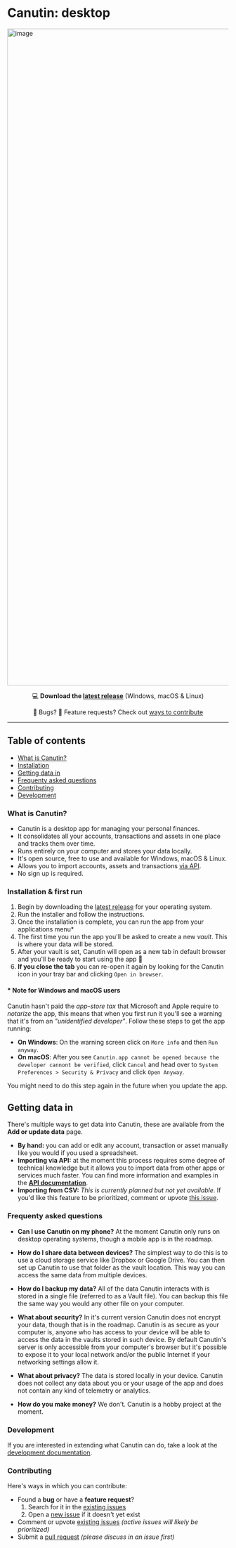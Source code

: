 # Canutin: desktop

<img width="1495" alt="image" src="https://user-images.githubusercontent.com/1434675/201496760-84c132ba-9685-4313-8668-9d72fd52537b.png">

<p align="center">
  💻 <strong>Download the <a href="https://github.com/Canutin/desktop/releases">latest release</a></strong> (Windows, macOS & Linux)
</p>
<p align="center">
  🐝 Bugs? 🤑 Feature requests? Check out <a href="https://github.com/Canutin/desktop/#contributing">ways to contribute</a>
</p>

---

## Table of contents

- [What is Canutin?](#what-is-canutin)
- [Installation](#installation--first-run)
- [Getting data in](#getting-data-in)
- [Frequenty asked questions](#frequenty-asked-questions)
- [Contributing](#contributing)
- [Development](#development)

### What is Canutin?

- Canutin is a desktop app for managing your personal finances.
- It consolidates all your accounts, transactions and assets in one place and tracks them over time.
- Runs entirely on your computer and stores your data locally.
- It's open source, free to use and available for Windows, macOS & Linux.
- Allows you to import accounts, assets and transactions [via API](#getting-data-in).
- No sign up is required.

### Installation & first run

1. Begin by downloading the [latest release](https://github.com/Canutin/desktop/releases) for your operating system.
2. Run the installer and follow the instructions.
3. Once the installation is complete, you can run the app from your applications menu\*
4. The first time you run the app you'll be asked to create a new _vault_. This is where your data will be stored.
5. After your vault is set, Canutin will open as a new tab in default browser and you'll be ready to start using the app 🎉
6. **If you close the tab** you can re-open it again by looking for the Canutin icon in your tray bar and clicking `Open in browser`.

#### \* Note for Windows and macOS users

Canutin hasn't paid the _app-store tax_ that Microsoft and Apple require to _notarize_ the app, this means that when you first run it you'll see a warning that it's from an _"unidentified developer"_. Follow these steps to get the app running:

- **On Windows**: On the warning screen click on `More info` and then `Run anyway`.
- **On macOS**: After you see `Canutin.app cannot be opened because the developer cannont be verified`, click `Cancel` and head over to `System Preferences > Security & Privacy` and click `Open Anyway`.

You might need to do this step again in the future when you update the app.

## Getting data in

There's multiple ways to get data into Canutin, these are available from the **Add or update data** page.

- **By hand:** you can add or edit any account, transaction or asset manually like you would if you used a spreadsheet.
- **Importing via API:** at the moment this process requires some degree of technical knowledge but it allows you to import data from other apps or services much faster. You can find more information and examples in the **[API documentation](docs/API.md)**.
- **Importing from CSV:** _This is currently planned but not yet available_. If you'd like this feature to be prioritized, comment or upvote [this issue](https://github.com/Canutin/desktop/issues/74).

### Frequenty asked questions

- **Can I use Canutin on my phone?**
  At the moment Canutin only runs on desktop operating systems, though a mobile app is in the roadmap.

- **How do I share data between devices?**
  The simplest way to do this is to use a cloud storage service like Dropbox or Google Drive. You can then set up Canutin to use that folder as the vault location. This way you can access the same data from multiple devices.

- **How do I backup my data?**
  All of the data Canutin interacts with is stored in a single file (referred to as a Vault file). You can backup this file the same way you would any other file on your computer.

- **What about security?**
  In it's current version Canutin does not encrypt your data, though that is in the roadmap. Canutin is as secure as your computer is, anyone who has access to your device will be able to access the data in the vaults stored in such device. By default Canutin's server is only accessible from your computer's browser but it's possible to expose it to your local network and/or the public Internet if your networking settings allow it.

- **What about privacy?**
  The data is stored locally in your device. Canutin does not collect any data about you or your usage of the app and does not contain any kind of telemetry or analytics.

- **How do you make money?**
  We don't. Canutin is a hobby project at the moment.

### Development

If you are interested in extending what Canutin can do, take a look at the [development documentation](docs/DEVELOPMENT.md).

### Contributing

Here's ways in which you can contribute:

- Found a **bug** or have a **feature request**?
  1. Search for it in the [existing issues](https://github.com/canutin/desktop/issues)
  2. Open a [new issue](https://github.com/canutin/desktop/issues/new) if it doesn't yet exist
- Comment or upvote [existing issues](https://github.com/canutin/desktop/issues) _(active issues will likely be prioritized)_
- Submit a [pull request](https://github.com/canutin/desktop/pulls) _(please discuss in an issue first)_

